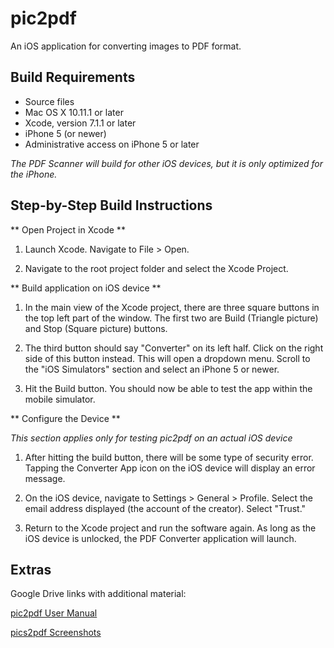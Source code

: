# pic2pdf

An iOS application for converting images to PDF format.

## Build Requirements

* Source files
* Mac OS X 10.11.1 or later
* Xcode, version 7.1.1 or later
* iPhone 5 (or newer)
* Administrative access on iPhone 5 or later

*The PDF Scanner will build for other iOS  devices, but it is only optimized for the iPhone.*

## Step-by-Step Build Instructions

** Open Project in Xcode **

1. Launch Xcode. Navigate to File > Open.

2. Navigate to the root project folder and select the Xcode Project. 

** Build application on iOS device **

1.  In the main view of the Xcode project, there are three 
square buttons in the top left part of the window. The first 
two are Build (Triangle picture) and Stop (Square picture) 
buttons.

2. The third button should say "Converter" on its left half. 
Click on the right side of this button instead. This will 
open a dropdown menu. Scroll to the "iOS Simulators" section and select an iPhone 5 or newer.

3. Hit the Build button. You should now be able to test the app within the mobile simulator. 

** Configure the Device **

*This section applies only for testing pic2pdf on an actual iOS device*

1. After hitting the build button, there will be some 
type of security error. Tapping the Converter App icon 
on the iOS device will display an error message.

2. On the iOS device, navigate to Settings > General > Profile. Select the email address displayed (the account of 
the creator). Select "Trust."

3. Return to the Xcode project and run the software again. 
As long as the iOS device is unlocked, the PDF Converter application will launch.

## Extras

Google Drive links with additional material:

[pic2pdf User Manual](https://drive.google.com/open?id=0B_Jnigb4GMSKcjMzTVo3bS1oaFE)

[pics2pdf Screenshots](https://drive.google.com/open?id=0B_Jnigb4GMSKOGlRSnR5QWhMUFU)
